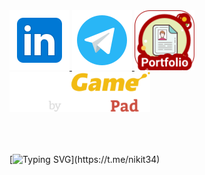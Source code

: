 <a href="https://www.linkedin.com/in/nikitapermikov/" target="_blank">
  <img src="https://github.com/nikit34/nikit34/blob/main/media/icons8-linkedin-96.png" alt="Linkedlin" height="96"/>
</a>

<a href="https://t.me/nikit34" target="_blank">
  <img src="https://github.com/nikit34/nikit34/blob/main/media/icons8-telegram-96.png" alt="Telegram" height="96"/>
</a>

<a href="https://nikit34.github.io/" target="_blank">
  <img src="https://github.com/nikit34/nikit34/blob/main/media/icons8-portfolio-96.png" alt="Portfolio" height="96"/>
</a>

<a href="https://www.codingame.com/profile/bfe0d4199480884ca6803c250ede14339669463" target="_blank">
  <img src="https://github.com/nikit34/nikit34/blob/main/media/icons-codingame-96.png" alt="Codingame" height="64" style="margin-bottom: 50px"/>
</a>


[![Typing SVG](https://readme-typing-svg.herokuapp.com?color=%2336BCF7&lines=Click+me...)](https://t.me/nikit34)
